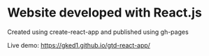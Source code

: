 # Website developed with React.js
Created using create-react-app and published using gh-pages

Live demo:
https://gked1.github.io/gtd-react-app/
